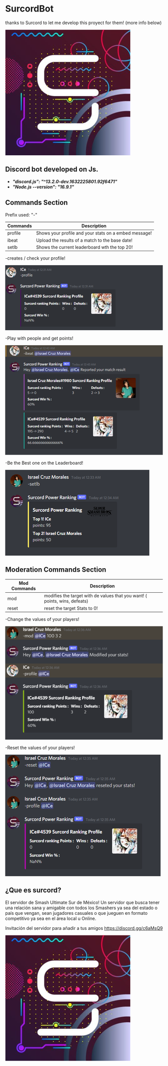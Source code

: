 # SurcordBot 
 
thanks to Surcord to let me develop this proyect for them!
(more info below)

![Surcord Logo!](/imgs/surcordL.jpg)
 
## Discord bot developed on Js.

- **_"discord.js": "^13.2.0-dev.1632225801.92f6471"_**
- **_"Node.js --version": "16.9.1"_**

## Commands Section

Prefix used: "-"

| Commands  | Description                                                                                  |
| --------- | -------------------------------------------------------------------------------------------- |
| profile      | Shows your profile and your stats on a embed message!                  |
| ibeat      | Upload the results of a match to the base date!                                        |
| setlb       | Shows the current leaderboard wth the top 20!                 |



-creates / check your profile!

![command profile example](/imgs/commandProf.png)

-Play with people and get points!

![command ibeat example](/imgs/commandIbeat.png)

-Be the Best one on the Leaderboard!

![command setlb example](/imgs/commandSetlb.png)


## Moderation Commands Section
| Mod Commands  | Description                                                                                  |
| --------- | -------------------------------------------------------------------------------------------- |
| mod      | modifies the target with de values that you want! ( points, wins, defeats)                |
| reset      | reset the target Stats to 0!                                       |

-Change the values of your players!

![command mod example](/imgs/commandMod.png)

-Reset the values of your players!

![command reset example](/imgs/commandReset.png)


## ¿Que es surcord? 

El servidor de Smash Ultimate Sur de México!
Un servidor que busca tener una relación sana y amigable con todos los Smashers ya sea del estado o país que vengan, sean jugadores casuales o que jueguen en formato competitivo ya sea en el área local u Online.

Invitación del servidor para añadir a tus amigos 
https://discord.gg/c6aMsQ9 

![Surcord Logo!](/imgs/surcordL.jpg)
